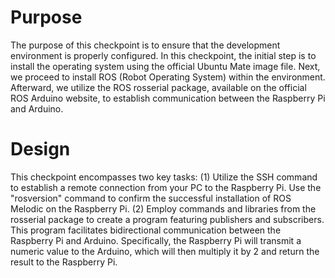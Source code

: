 # Purpose
The purpose of this checkpoint is to ensure that the development environment is properly configured. In this checkpoint, the initial step is to install the operating system using the official Ubuntu Mate image file. Next, we proceed to install ROS (Robot Operating System) within the environment. Afterward, we utilize the ROS rosserial package, available on the official ROS Arduino website, to establish communication between the Raspberry Pi and Arduino.
# Design
This checkpoint encompasses two key tasks: 
(1) Utilize the SSH command to establish a remote connection from your PC to the Raspberry Pi. Use the "rosversion" command to confirm the successful installation of ROS Melodic on the Raspberry Pi. 
(2) Employ commands and libraries from the rosserial package to create a program featuring publishers and subscribers. This program facilitates bidirectional communication between the Raspberry Pi and Arduino. Specifically, the Raspberry Pi will transmit a numeric value to the Arduino, which will then multiply it by 2 and return the result to the Raspberry Pi. 
